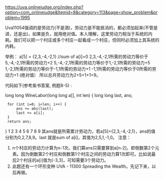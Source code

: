https://uva.onlinejudge.org/index.php?option=com_onlinejudge&Itemid=8&category=113&page=show_problem&problem=1995

Uva11054强调的是劳动力(不是酒)，劳动力是不能抵消的，都必须加起来(不管是进，还是出)，如果是负，就用绝对值。本人理解，这里劳动力相当于系统的内耗。我们可以把一个村庄或多个村庄一起看成一个村庄，但同时必须加上其系统的内耗。

举例： 
a[5] = {2,3,-4,-2,1} //sum of a[i]=0 
2,3,-4,-2,1所需的劳动力等价于5,-4,-2,1所需的劳动力+2 
5,-4,-2,1所需的劳动力等价于1,-2,1所需的劳动力+5 
1,-2,1所需的劳动力等价于-1,1所需的劳动力+1 
-1,1所需的劳动力等价于0所需的劳动力+1 (绝对值） 
所以总共劳动力为2+5+1+1=9。

代码如下(参考紫书答案, 例题8-5) :

long long WineLabor(long long a[], int len) {
     long long last, ans;

     for (int i=0; i<len; i++) {
         ans += abs(last);
         last += a[i];
     }
     return ans;
}
1
2
3
4
5
6
7
8
9
其ans就是所需累计劳动力，若a[5]={2,3,-4,-2,1}，ans的值分别为0,2,7,8,9。last 就是sum of a[i]，其值为2,5,1,-1,0。 
注意： 
1) n个村庄的劳动力计算为n-1次。我们算ans只需要算到a[n-2]，即倒数第2个元素。因为倒数第2个村庄和倒数第1个村庄之间的劳动力算1次即可。比如说最后2个村庄的a[i]值为[-3,3]，可知需要3个劳动力。 
2) 此题还有一个环形变种 UVA - 11300 Spreading the Wealth。先记下来，以后再做。